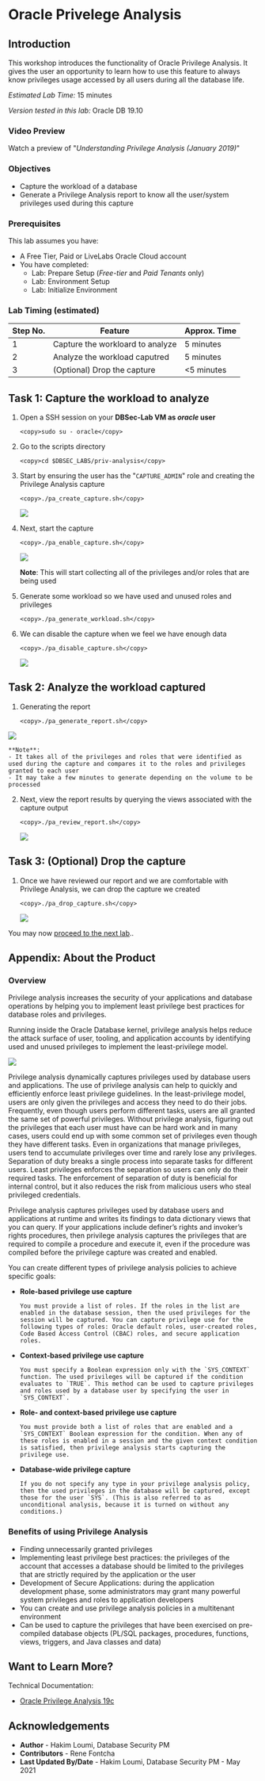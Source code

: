 # Oracle Privelege Analysis

## Introduction
This workshop introduces the functionality of Oracle Privilege Analysis. It gives the user an opportunity to learn how to use this feature to always know privileges usage accessed by all users during all the database life.

*Estimated Lab Time:* 15 minutes

*Version tested in this lab:* Oracle DB 19.10
### Video Preview
Watch a preview of "*Understanding Privilege Analysis (January 2019)*" [](youtube:3oRODVtWwbg)


### Objectives
- Capture the workload of a database
- Generate a Privilege Analysis report to know all the user/system privileges used during this capture

### Prerequisites
This lab assumes you have:
- A Free Tier, Paid or LiveLabs Oracle Cloud account
- You have completed:
    - Lab: Prepare Setup (*Free-tier* and *Paid Tenants* only)
    - Lab: Environment Setup
    - Lab: Initialize Environment

### Lab Timing (estimated)
| Step No. | Feature | Approx. Time |
|--|------------------------------------------------------------|-------------|
| 1 | Capture the workloard to analyze | 5 minutes |
| 2 | Analyze the workload caputred | 5 minutes |
| 3 | (Optional) Drop the capture | <5 minutes |

## Task 1: Capture the workload to analyze

1. Open a SSH session on your **DBSec-Lab VM as *oracle* user**

      ````
      <copy>sudo su - oracle</copy>
      ````

2. Go to the scripts directory

      ````
      <copy>cd $DBSEC_LABS/priv-analysis</copy>
      ````

3. Start by ensuring the user has the "`CAPTURE_ADMIN`" role and creating the Privilege Analysis capture

      ````
      <copy>./pa_create_capture.sh</copy>
      ````

   ![](./images/pa-001.png " ")

4. Next, start the capture

      ````
      <copy>./pa_enable_capture.sh</copy>
      ````

   ![](./images/pa-002.png " ")

    **Note**: This will start collecting all of the privileges and/or roles that are being used

5. Generate some workload so we have used and unused roles and privileges

      ````
      <copy>./pa_generate_workload.sh</copy>
      ````

6. We can disable the capture when we feel we have enough data

      ````
      <copy>./pa_disable_capture.sh</copy>
      ````

   ![](./images/pa-003.png " ")

## Task 2: Analyze the workload captured

1.  Generating the report

      ````
      <copy>./pa_generate_report.sh</copy>
      ````

   ![](./images/pa-004.png " ")

    **Note**:
    - It takes all of the privileges and roles that were identified as used during the capture and compares it to the roles and privileges granted to each user
    - It may take a few minutes to generate depending on the volume to be processed

2. Next, view the report results by querying the views associated with the capture output

      ````
      <copy>./pa_review_report.sh</copy>
      ````

   ![](./images/pa-005.png " ")

## Task 3: (Optional) Drop the capture

1. Once we have reviewed our report and we are comfortable with Privilege Analysis, we can drop the capture we created

      ````
      <copy>./pa_drop_capture.sh</copy>
      ````

   ![](./images/pa-006.png " ")

You may now [proceed to the next lab](#next)..

## **Appendix**: About the Product
### **Overview**
Privilege analysis increases the security of your applications and database operations by helping you to implement least privilege best practices for database roles and privileges.

Running inside the Oracle Database kernel, privilege analysis helps reduce the attack surface of user, tooling, and application accounts by identifying used and unused privileges to implement the least-privilege model.

   ![](./images/pa-concept.png " ")

Privilege analysis dynamically captures privileges used by database users and applications. The use of privilege analysis can help to quickly and efficiently enforce least privilege guidelines. In the least-privilege model, users are only given the privileges and access they need to do their jobs. Frequently, even though users perform different tasks, users are all granted the same set of powerful privileges. Without privilege analysis, figuring out the privileges that each user must have can be hard work and in many cases, users could end up with some common set of privileges even though they have different tasks. Even in organizations that manage privileges, users tend to accumulate privileges over time and rarely lose any privileges. Separation of duty breaks a single process into separate tasks for different users. Least privileges enforces the separation so users can only do their required tasks. The enforcement of separation of duty is beneficial for internal control, but it also reduces the risk from malicious users who steal privileged credentials.

Privilege analysis captures privileges used by database users and applications at runtime and writes its findings to data dictionary views that you can query. If your applications include definer’s rights and invoker’s rights procedures, then privilege analysis captures the privileges that are required to compile a procedure and execute it, even if the procedure was compiled before the privilege capture was created and enabled.

You can create different types of privilege analysis policies to achieve specific goals:

- **Role-based privilege use capture**

      You must provide a list of roles. If the roles in the list are enabled in the database session, then the used privileges for the session will be captured. You can capture privilege use for the following types of roles: Oracle default roles, user-created roles, Code Based Access Control (CBAC) roles, and secure application roles.

- **Context-based privilege use capture**

      You must specify a Boolean expression only with the `SYS_CONTEXT` function. The used privileges will be captured if the condition evaluates to `TRUE`. This method can be used to capture privileges and roles used by a database user by specifying the user in `SYS_CONTEXT`.

- **Role- and context-based privilege use capture**

      You must provide both a list of roles that are enabled and a `SYS_CONTEXT` Boolean expression for the condition. When any of these roles is enabled in a session and the given context condition is satisfied, then privilege analysis starts capturing the privilege use.

- **Database-wide privilege capture**

      If you do not specify any type in your privilege analysis policy, then the used privileges in the database will be captured, except those for the user `SYS`. (This is also referred to as unconditional analysis, because it is turned on without any conditions.)

### **Benefits of using Privilege Analysis**
- Finding unnecessarily granted privileges
- Implementing least privilege best practices: the privileges of the account that accesses a database should be limited to the privileges that are strictly required by the application or the user
- Development of Secure Applications: during the application development phase, some administrators may grant many powerful system privileges and roles to application developers
- You can create and use privilege analysis policies in a multitenant environment
- Can be used to capture the privileges that have been exercised on pre-compiled database objects (PL/SQL packages, procedures, functions, views, triggers, and Java classes and data)

## Want to Learn More?
Technical Documentation:
- [Oracle Privilege Analysis 19c](https://docs.oracle.com/en/database/oracle/oracle-database/19/dbseg/performing-privilege-analysis-find-privilege-use.html#GUID-44CB644B-7B59-4B3B-B375-9F9B96F60186)

## Acknowledgements
- **Author** - Hakim Loumi, Database Security PM
- **Contributors** - Rene Fontcha
- **Last Updated By/Date** - Hakim Loumi, Database Security PM - May 2021
